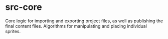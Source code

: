 # src-core

Core logic for importing and exporting project files, as well as publishing the final content files. Algorithms for manipulating and placing individual sprites. 
